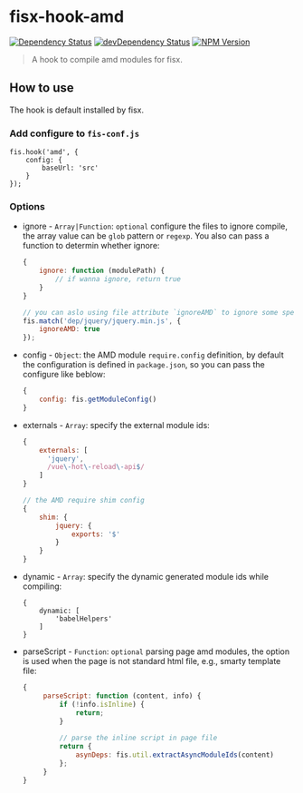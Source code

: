 fisx-hook-amd
========

[![Dependency Status](https://david-dm.org/wuhy/fisx-hook-amd.svg)](https://david-dm.org/wuhy/fisx-hook-amd) [![devDependency Status](https://david-dm.org/wuhy/fisx-hook-amd/dev-status.svg)](https://david-dm.org/wuhy/fisx-hook-amd#info=devDependencies) [![NPM Version](https://img.shields.io/npm/v/fisx-hook-amd.svg?style=flat)](https://npmjs.org/package/fisx-hook-amd)

> A hook to compile amd modules for fisx.


## How to use
 
The hook is default installed by fisx.

### Add configure to `fis-conf.js`

```javasciprt
fis.hook('amd', {
    config: {
        baseUrl: 'src'
    }
});
```

### Options

* ignore - `Array|Function`: `optional` configure the files to ignore compile, the array value can be `glob` pattern or `regexp`. You also can pass a function to determin whether ignore:

    ```javascript
    {
        ignore: function (modulePath) {
            // if wanna ignore, return true
        }
    }
    
    // you can aslo using file attribute `ignoreAMD` to ignore some specified files.
    fis.match('dep/jquery/jquery.min.js', {
        ignoreAMD: true
    });
    ```
    
* config - `Object`: the AMD module `require.config` definition, by default the configuration is defined in `package.json`, so you can pass the configure like beblow:
    
    ```javascript
    {
        config: fis.getModuleConfig()
    }    
    ```

* externals - `Array`: specify the external module ids:
    
    ```javascript
    {
        externals: [
          'jquery', 
          /vue\-hot\-reload\-api$/
        ]
    }
  
    // the AMD require shim config
    {
        shim: {
            jquery: {
                exports: '$'
            }
        }
    }
    ```
* dynamic - `Array`: specify the dynamic generated module ids while compiling: 

    ```
    {
        dynamic: [
            'babelHelpers'
        ]
    }
    ```

* parseScript - `Function`: `optional` parsing page amd modules, the option is used when the page is not standard html file, e.g., smarty template file:
   
   ```javascript
   {
        parseScript: function (content, info) {
            if (!info.isInline) {
                return;
            }
            
            // parse the inline script in page file
            return {
                asynDeps: fis.util.extractAsyncModuleIds(content)
            };
        }
   }
   ```


 

 
